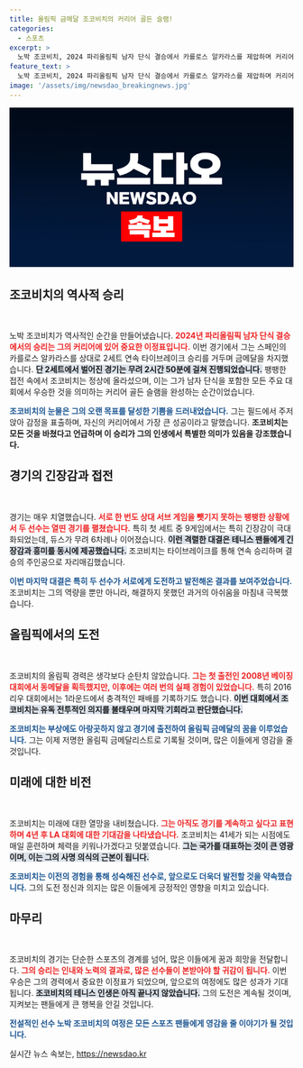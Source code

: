 ```yaml
---
title: 올림픽 금메달 조코비치의 커리어 골든 슬램!
categories:
  - 스포츠
excerpt: >
  노박 조코비치, 2024 파리올림픽 남자 단식 결승에서 카를로스 알카라스를 제압하며 커리어 골든 슬램을 달성! 눈물을 흘리며 감정의 소용돌이에 휩싸인 조코비치, 최고의 순간을 영원히 기억할 것.
feature_text: >
  노박 조코비치, 2024 파리올림픽 남자 단식 결승에서 카를로스 알카라스를 제압하며 커리어 골든 슬램을 달성! 눈물을 흘리며 감정의 소용돌이에 휩싸인 조코비치, 최고의 순간을 영원히 기억할 것.
image: '/assets/img/newsdao_breakingnews.jpg'
---
```


<p><img src="/assets/img/newsdao_breakingnews.jpg" alt="cryptoinkorea 속보" /></p>

<h2 data-ke-size="size26">조코비치의 역사적 승리</h2>

<p data-ke-size="size16">&nbsp;</p>

<p>노박 조코비치가 역사적인 순간을 만들어냈습니다. <b><span style="color: #ee2323;">2024년 파리올림픽 남자 단식 결승에서의 승리는 그의 커리어에 있어 중요한 이정표입니다.</span></b> 이번 경기에서 그는 스페인의 카를로스 알카라스를 상대로 2세트 연속 타이브레이크 승리를 거두며 금메달을 차지했습니다. <b><span style="background-color: #21538527;">단 2세트에서 벌어진 경기는 무려 2시간 50분에 걸쳐 진행되었습니다.</span></b> 팽팽한 접전 속에서 조코비치는 정상에 올라섰으며, 이는 그가 남자 단식을 포함한 모든 주요 대회에서 우승한 것을 의미하는 커리어 골든 슬램을 완성하는 순간이었습니다.</p>

<p><b><span style="color: #1a5490;">조코비치의 눈물은 그의 오랜 목표를 달성한 기쁨을 드러내었습니다.</span></b> 그는 필드에서 주저앉아 감정을 표출하며, 자신의 커리어에서 가장 큰 성공이라고 말했습니다. <b>조코비치는 모든 것을 바쳤다고 언급하며 이 승리가 그의 인생에서 특별한 의미가 있음을 강조했습니다.</b></p>

<h2 data-ke-size="size26">경기의 긴장감과 접전</h2>

<p data-ke-size="size16">&nbsp;</p>

<p>경기는 매우 치열했습니다. <b><span style="color: #ee2323;">서로 한 번도 상대 서브 게임을 뺏기지 못하는 팽팽한 상황에서 두 선수는 열띤 경기를 펼쳤습니다.</span></b> 특히 첫 세트 중 9게임에서는 특히 긴장감이 극대화되었는데, 듀스가 무려 6차례나 이어졌습니다. <b><span style="background-color: #21538527;">이런 격렬한 대결은 테니스 팬들에게 긴장감과 흥미를 동시에 제공했습니다.</span></b> 조코비치는 타이브레이크를 통해 연속 승리하며 결승의 주인공으로 자리매김했습니다.</p>

<p><b><span style="color: #1a5490;">이번 마지막 대결은 특히 두 선수가 서로에게 도전하고 발전해온 결과를 보여주었습니다.</span></b> 조코비치는 그의 역량을 뿐만 아니라, 해결하지 못했던 과거의 아쉬움을 마침내 극복했습니다.</p>

<h2 data-ke-size="size26">올림픽에서의 도전</h2>

<p data-ke-size="size16">&nbsp;</p>

<p>조코비치의 올림픽 경력은 생각보다 순탄치 않았습니다. <b><span style="color: #ee2323;">그는 첫 출전인 2008년 베이징 대회에서 동메달을 획득했지만, 이후에는 여러 번의 실패 경험이 있었습니다.</span></b> 특히 2016 리우 대회에서는 1라운드에서 충격적인 패배를 기록하기도 했습니다. <b><span style="background-color: #21538527;">이번 대회에서 조코비치는 유독 전투적인 의지를 불태우며 마지막 기회라고 판단했습니다.</span></b></p>

<p><b><span style="color: #1a5490;">조코비치는 부상에도 아랑곳하지 않고 경기에 출전하여 올림픽 금메달의 꿈을 이루었습니다.</span></b> 그는 이제 저명한 올림픽 금메달리스트로 기록될 것이며, 많은 이들에게 영감을 줄 것입니다.</p>

<h2 data-ke-size="size26">미래에 대한 비전</h2>

<p data-ke-size="size16">&nbsp;</p>

<p>조코비치는 미래에 대한 열망을 내비쳤습니다. <b><span style="color: #ee2323;">그는 아직도 경기를 계속하고 싶다고 표현하며 4년 후 LA 대회에 대한 기대감을 나타냈습니다.</span></b> 조코비치는 41세가 되는 시점에도 매일 훈련하며 체력을 키워나가겠다고 덧붙였습니다. <b><span style="background-color: #21538527;">그는 국가를 대표하는 것이 큰 영광이며, 이는 그의 사명 의식의 근본이 됩니다.</span></b></p>

<p><b><span style="color: #1a5490;">조코비치는 이전의 경험을 통해 성숙해진 선수로, 앞으로도 더욱더 발전할 것을 약속했습니다.</span></b> 그의 도전 정신과 의지는 많은 이들에게 긍정적인 영향을 미치고 있습니다.</p>

<h2 data-ke-size="size26">마무리</h2>

<p data-ke-size="size16">&nbsp;</p>

<p>조코비치의 경기는 단순한 스포츠의 경계를 넘어, 많은 이들에게 꿈과 희망을 전달합니다. <b><span style="color: #ee2323;">그의 승리는 인내와 노력의 결과로, 많은 선수들이 본받아야 할 귀감이 됩니다.</span></b> 이번 우승은 그의 경력에서 중요한 이정표가 되었으며, 앞으로의 여정에도 많은 성과가 기대됩니다. <b><span style="background-color: #21538527;">조코비치의 테니스 인생은 아직 끝나지 않았습니다.</span></b> 그의 도전은 계속될 것이며, 지켜보는 팬들에게 큰 행복을 안길 것입니다. </p>

<p><b><span style="color: #1a5490;">전설적인 선수 노박 조코비치의 여정은 모든 스포츠 팬들에게 영감을 줄 이야기가 될 것입니다.</span></b></p>
실시간 뉴스 속보는, <a href="https://newsdao.kr" rel="dofollow">https://newsdao.kr</a>


